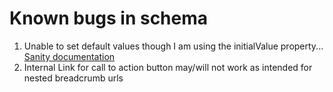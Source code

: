 # Known bugs in schema

1. Unable to set default values though I am using the initialValue property... [Sanity documentation](https://www.sanity.io/docs/initial-value-templates)
2. Internal Link for call to action button may/will not work as intended for nested breadcrumb urls
